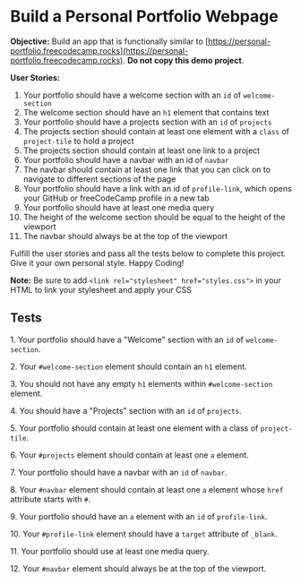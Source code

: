 Build a Personal Portfolio Webpage
==================================

**Objective:** Build an app that is functionally similar to [https://personal-portfolio.freecodecamp.rocks](https://personal-portfolio.freecodecamp.rocks). **Do not copy this demo project**.

**User Stories:**

1.  Your portfolio should have a welcome section with an `id` of `welcome-section`
2.  The welcome section should have an `h1` element that contains text
3.  Your portfolio should have a projects section with an `id` of `projects`
4.  The projects section should contain at least one element with a `class` of `project-tile` to hold a project
5.  The projects section should contain at least one link to a project
6.  Your portfolio should have a navbar with an id of `navbar`
7.  The navbar should contain at least one link that you can click on to navigate to different sections of the page
8.  Your portfolio should have a link with an id of `profile-link`, which opens your GitHub or freeCodeCamp profile in a new tab
9.  Your portfolio should have at least one media query
10.  The height of the welcome section should be equal to the height of the viewport
11.  The navbar should always be at the top of the viewport

Fulfill the user stories and pass all the tests below to complete this project. Give it your own personal style. Happy Coding!

**Note:** Be sure to add `<link rel="stylesheet" href="styles.css">` in your HTML to link your stylesheet and apply your CSS

Tests
-----

1\. Your portfolio should have a "Welcome" section with an `id` of `welcome-section`.

2\. Your `#welcome-section` element should contain an `h1` element.

3\. You should not have any empty `h1` elements within `#welcome-section` element.

4\. You should have a "Projects" section with an `id` of `projects`.

5\. Your portfolio should contain at least one element with a class of `project-tile`.

6\. Your `#projects` element should contain at least one `a` element.

7\. Your portfolio should have a navbar with an `id` of `navbar`.

8\. Your `#navbar` element should contain at least one `a` element whose `href` attribute starts with `#`.

9\. Your portfolio should have an `a` element with an `id` of `profile-link`.

10\. Your `#profile-link` element should have a `target` attribute of `_blank`.

11\. Your portfolio should use at least one media query.

12\. Your `#navbar` element should always be at the top of the viewport.
    
